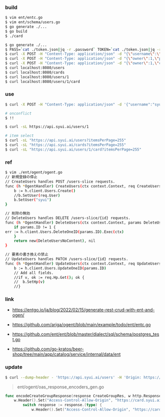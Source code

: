 ### build

```sh
$ vim ent/entc.go
$ vim ent/schema/users.go
$ go generate ./...
$ go build
$ ./card

$ go generate ./...
$ PASS=`cat ./token.json|jq -r .password` TOKEN=`cat ./token.json|jq -r .token` go run -mod=mod main.go
$ curl -X POST -H "Content-Type: application/json" -d "{\"username\":\"syui\",\"password\":\"$pass\"}" localhost:8080/users
$ curl -X POST -H "Content-Type: application/json" -d "{\"owner\":1,\"password\":\"$pass\"}" localhost:8080/cards
$ curl -X POST -H "Content-Type: application/json" -d "{\"owner\":1,\"card\":1,\"cp\":11,\"status\":\"normal\",\"password\":\"$pass\"}" localhost:8080/cards
$ curl localhost:8080/users
$ curl localhost:8080/cards
$ curl localhost:8080/users/1
$ curl localhost:8080/users/1/card
```

### use

```sh
$ curl -X POST -H "Content-Type: application/json" -d '{"username":"syui",\"password\":\"$pass\"}' https://api.syui.ai/users

# onconflict
$ !!

$ curl -sL https://api.syui.ai/users/1
```

```sh
# item select
$ curl -sL "https://api.syui.ai/users?itemsPerPage=255"
$ curl -sL "https://api.syui.ai/cards?itemsPerPage=255"
$ curl -sL "https://api.syui.ai/users/1/card?itemsPerPage=255"
```

### ref

```sh
$ vim ./ent/ogent/ogent.go
// 新規登録の停止
// CreateUsers handles POST /users-slice requests.
func (h *OgentHandler) CreateUsers(ctx context.Context, req CreateUsersReq) (CreateUsersRes, error) {
	b := h.client.Users.Create()
	//b.SetUser(req.User)
	b.SetUser("syui")
}

// 削除の無効
// DeleteUsers handles DELETE /users-slice/{id} requests.
func (h *OgentHandler) DeleteUsers(ctx context.Context, params DeleteUsersParams) (DeleteUsersRes, error) {
	if params.ID != 1 {
err := h.client.Users.DeleteOneID(params.ID).Exec(ctx)
	}
	return new(DeleteUsersNoContent), nil
}

// 要素の書き換えの禁止
// UpdateUsers handles PATCH /users-slice/{id} requests.
func (h *OgentHandler) UpdateUsers(ctx context.Context, req UpdateUsersReq, params UpdateUsersParams) (UpdateUsersRes, error) {
	b := h.client.Users.UpdateOneID(params.ID)
	// Add all fields.
	//if v, ok := req.Hp.Get(); ok {
	//	b.SetHp(v)
	//}
```

### link

- https://entgo.io/ja/blog/2022/02/15/generate-rest-crud-with-ent-and-ogen/

- https://github.com/ariga/ogent/blob/main/example/todo/ent/entc.go

- https://github.com/ent/ent/blob/master/dialect/sql/schema/postgres_test.go

- https://github.com/go-kratos/beer-shop/tree/main/app/catalog/service/internal/data/ent


### update

```sh
$ curl --dump-header - 'https://api.syui.ai/users' -H 'Origin: https://card.syui.ai'|less
```

> ent/ogent/oas_response_encoders_gen.go

```go
func encodeCreateGroupResponse(response CreateGroupRes, w http.ResponseWriter, span trace.Span) error {
    w.Header().Set("Access-Control-Allow-Origin", "https://card.syui.ai")
        switch response := response.(type) {
            w.Header().Set("Access-Control-Allow-Origin", "https://card.syui.ai")
```
